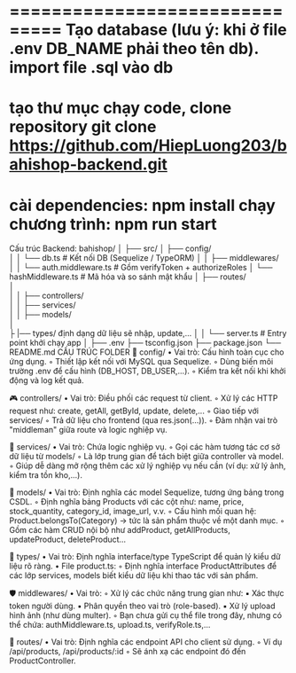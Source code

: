 ===============================
Tạo database (lưu ý: khi ở file .env DB_NAME phải theo tên db). import file .sql vào db
===============================
tạo thư mục chạy code, clone repository
git clone https://github.com/HiepLuong203/bahishop-backend.git
===============================
cài dependencies: npm install 
chạy chương trình: npm run start 
===============================
Cấu trúc Backend:
bahishop/
│
├── src/
│   ├── config/                 
│   │   └── db.ts               # Kết nối DB (Sequelize / TypeORM)
│
│   ├── middlewares/           
│   │   └── auth.middleware.ts  # Gồm verifyToken + authorizeRoles
│       └── hashMiddleware.ts       # Mã hóa và so sánh mật khẩu
│   ├── routes/                
│   
│
│   ├── controllers/           
│
│   ├── services/              
│
│   ├── models/                
│  
├   |── types/ định dạng dữ liệu sẽ nhập, update,...
│
│   └── server.ts              # Entry point khởi chạy app
│
├── .env
├── tsconfig.json
├── package.json
└── README.md 
CẤU TRÚC FOLDER
🔧 config/
    • Vai trò: Cấu hình toàn cục cho ứng dụng.
        ◦ Thiết lập kết nối với MySQL qua Sequelize.
        ◦ Dùng biến môi trường .env để cấu hình (DB_HOST, DB_USER,...).
        ◦ Kiểm tra kết nối khi khởi động và log kết quả.

🎮 controllers/
    • Vai trò: Điều phối các request từ client.
        ◦ Xử lý các HTTP request như: create, getAll, getById, update, delete,...
        ◦ Giao tiếp với services/
        ◦ Trả dữ liệu cho frontend (qua res.json(...)).
        ◦ Đảm nhận vai trò "middleman" giữa route và logic nghiệp vụ.

🧠 services/
    • Vai trò: Chứa logic nghiệp vụ.
        ◦ Gọi các hàm tương tác cơ sở dữ liệu từ models/
        ◦ Là lớp trung gian để tách biệt giữa controller và model.
        ◦ Giúp dễ dàng mở rộng thêm các xử lý nghiệp vụ nếu cần (ví dụ: xử lý ảnh, kiểm tra tồn kho,...).

🧬 models/
    • Vai trò: Định nghĩa các model Sequelize, tương ứng bảng trong CSDL.
        ◦ Định nghĩa bảng Products với các cột như: name, price, stock_quantity, category_id, image_url, v.v.
        ◦ Cấu hình mối quan hệ: Product.belongsTo(Category) → tức là sản phẩm thuộc về một danh mục.
        ◦ Gồm các hàm CRUD nội bộ như addProduct, getAllProducts, updateProduct, deleteProduct…

🧱 types/
    • Vai trò: Định nghĩa interface/type TypeScript để quản lý kiểu dữ liệu rõ ràng.
    • File product.ts:
        ◦ Định nghĩa interface ProductAttributes để các lớp services, models biết kiểu dữ liệu khi thao tác với sản phẩm.

🛡️ middlewares/
    • Vai trò:
        ◦ Xử lý các chức năng trung gian như:
            ▪ Xác thực token người dùng.
            ▪ Phân quyền theo vai trò (role-based).
            ▪ Xử lý upload hình ảnh (như dùng multer).
        ◦ Bạn chưa gửi cụ thể file trong đây, nhưng có thể chứa: authMiddleware.ts, upload.ts, verifyRole.ts,...

🔁 routes/
    • Vai trò: Định nghĩa các endpoint API cho client sử dụng.
        ◦ Ví dụ /api/products, /api/products/:id
        ◦ Sẽ ánh xạ các endpoint đó đến ProductController.
